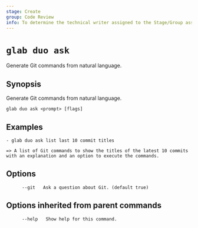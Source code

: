 ```yaml
---
stage: Create
group: Code Review
info: To determine the technical writer assigned to the Stage/Group associated with this page, see https://about.gitlab.com/handbook/product/ux/technical-writing/#assignments
---
```


<!--
This documentation is auto generated by a script.
Please do not edit this file directly. Run `make gen-docs` instead.
-->

# `glab duo ask`

Generate Git commands from natural language.

## Synopsis

Generate Git commands from natural language.

```plaintext
glab duo ask <prompt> [flags]
```

## Examples

```plaintext
- glab duo ask list last 10 commit titles

=> A list of Git commands to show the titles of the latest 10 commits with an explanation and an option to execute the commands.

```

## Options

```plaintext
      --git   Ask a question about Git. (default true)
```

## Options inherited from parent commands

```plaintext
      --help   Show help for this command.
```
